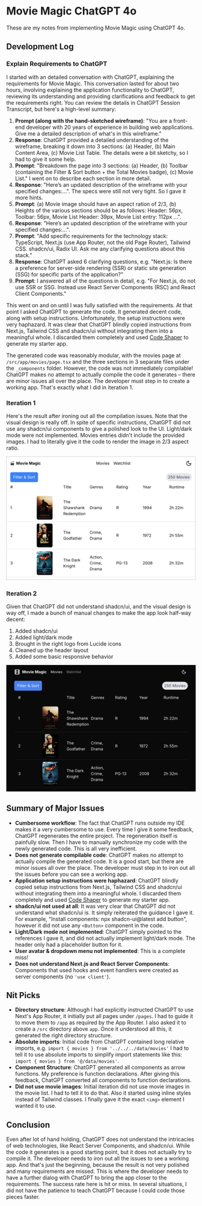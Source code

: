 # Movie Magic ChatGPT 4o

These are my notes from implementing Movie Magic using ChatGPT 4o.

## Development Log

### Explain Requirements to ChatGPT

I started with an detailed conversation with ChatGPT, explaining the
requirements for Movie Magic. This conversation lasted for about two hours,
involving explaining the application functionality to ChatGPT, reviewing its
understanding and providing clarifications and feedback to get the requirements
right. You can review the details in ChatGPT Session Transcript, but here's a
high-level summary:

1. **Prompt (along with the hand-sketched wireframe)**: "You are a front-end
   developer with 20 years of experience in building web applications. Give me a
   detailed description of what's in this wireframe."
2. **Response**: ChatGPT provided a detailed understanding of the wireframe,
   breaking it down into 3 sections: (a) Header, (b) Main Content Area, (c)
   Movie List Table. The details were a bit sketchy, so I had to give it some
   help.
3. **Prompt**: "Breakdown the page into 3 sections: (a) Header, (b) Toolbar
   (containing the Filter & Sort button + the Total Movies badge), (c) Movie
   List." I went on to describe each section in more detail.
4. **Response**: "Here’s an updated description of the wireframe with your
   specified changes:...". The specs were still not very tight. So I gave it
   more hints.
5. **Prompt**: (a) Movie image should have an aspect ration of 2/3, (b) Heights
   of the various sections should be as follows: Header: 56px, Toolbar: 56px,
   Movie List Header: 39px, Movie List entry: 112px ...".
6. **Response**: "Here’s an updated description of the wireframe with your
   specified changes:...".
7. **Prompt**: "Add specific requirements for the technology stack: TypeScript,
   Next.js (use App Router, not the old Page Router), Tailwind CSS. shadcn/ui,
   Radix UI. Ask me any clarifying questions about this stack."
8. **Response**: ChatGPT asked 6 clarifying questions, e.g. "Next.js: Is there a
   preference for server-side rendering (SSR) or static site generation (SSG)
   for specific parts of the application?"
9. **Prompt**: I answered all of the questions in detail, e.g. "For Next.js, do
   not use SSR or SSG. Instead use React Server Components (RSC) and React
   Client Components."

This went on and on until I was fully satisfied with the requirements. At that
point I asked ChatGPT to generate the code. It generated decent code, along with
setup instructions. Unfortunately, the setup instructions were very haphazard.
It was clear that ChatGPT blindly copied instructions from Next.js, Tailwind CSS
and shadcn/ui without integrating them into a meaningful whole. I discarded them
completely and used
[Code Shaper](https://www.code-shaper.dev/docs/getting-started/create-a-new-repo)
to generate my starter app.

The generated code was reasonably modular, with the movies page at
`/src/app/movies/page.tsx` and the three sections in 3 separate files under the
`_components` folder. However, the code was not immediately compilable! ChatGPT
makes no attempt to actually compile the code it generates – there are minor
issues all over the place. The developer must step in to create a working app.
That's exactly what I did in iteration 1.

### Iteration 1

Here's the result after ironing out all the compilation issues. Note that the
visual design is really off. In spite of specific instructions, ChatGPT did not
use any shadcn/ui components to give a polished look to the UI. Light/dark mode
were not implemented. Movies entries didn't include the provided images. I had
to literally give it the code to render the image in 2/3 aspect ratio.

![Iteration 1](assets/iteration-1.png)

### Iteration 2

Given that ChatGPT did not understand shadcn/ui, and the visual design is way
off, I made a bunch of manual changes to make the app look half-way decent:

1. Added shadcn/ui
2. Added light/dark mode
3. Brought in the right logo from Lucide icons
4. Cleaned up the header layout
5. Added some basic responsive behavior

![Iteration 2](assets/iteration-2.png)

## Summary of Major Issues

- **Cumbersome workflow**: The fact that ChatGPT runs outside my IDE makes it a
  very cumbersome to use. Every time I give it some feedback, ChatGPT
  regenerates the entire project. The regeneration itself is painfully slow.
  Then I have to manually synchronize my code with the newly generated code.
  This is all very inefficient.
- **Does not generate compilable code**: ChatGPT makes no attempt to actually
  compile the generated code. It is a good start, but there are minor issues all
  over the place. The developer must step in to iron out all the issues before
  you can see a working app.
- **Application setup instructions were haphazard**: ChatGPT blindly copied
  setup instructions from Next.js, Tailwind CSS and shadcn/ui without
  integrating them into a meaningful whole. I discarded them completely and used
  [Code Shaper](https://www.code-shaper.dev/docs/getting-started/create-a-new-repo)
  to generate my starter app.
- **shadcn/ui not used at all**: It was very clear that ChatGPT did not
  understand what shadcn/ui is. It simply reiterated the guidance I gave it. For
  example, "Install components: npx shadcn-ui@latest add button", however it did
  not use any `<Button>` component in the code.
- **Light/Dark mode not implemented**: ChatGPT simply pointed to the references
  I gave it, and did not actually implement light/dark mode. The header only had
  a placeholder button for it.
- **User avatar & dropdown menu not implemented**: This is a complete miss!
- **Does not understand Next.js and React Server Components**: Components that
  used hooks and event handlers were created as server components (no
  `'use client'`).

## Nit Picks

- **Directory structure**: Although I had explicitly instructed ChatGPT to use
  Next's App Router, it initially put all pages under `/pages`. I had to guide
  it to move them to `/app` as required by the App Router. I also asked it to
  create a `/src` directory above `app`. Once it understood all this, it
  generated the right directory structure.
- **Absolute imports**: Initial code from ChatGPT contained long relative
  imports, e.g. `import { movies } from '../../../data/movies'` I had to tell it
  to use absolute imports to simplify import statements like this:
  `import { movies } from '@/data/movies'`.
- **Component Structure**: ChatGPT generated all components as arrow functions.
  My preference is function declarations. After giving this feedback, ChatGPT
  converted all components to function declarations.
- **Did not use movie images**: Initial iteration did not use movie images in
  the movie list. I had to tell it to do that. Also it started using inline
  styles instead of Tailwind classes. I finally gave it the exact `<img>`
  element I wanted it to use.

## Conclusion

Even after lot of hand holding, ChatGPT does not understand the intricacies of
web technologies, like React Server Components, and shadcn/ui. While the code it
generates is a good starting point, but it does not actually try to compile it.
The developer needs to iron out all the issues to see a working app. And that's
just the beginning, because the result is not very polished and many
requirements are missed. This is where the developer needs to have a further
dialog with ChatGPT to bring the app closer to the requirements. The success
rate here is hit or miss. In several situations, I did not have the patience to
teach ChatGPT because I could code those pieces faster.
